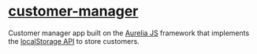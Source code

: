 # [customer-manager](https://akshit13.github.io/customer-manager/)


Customer manager app built on the [Aurelia JS](http://aurelia.io/) framework that implements the [localStorage API](https://developer.mozilla.org/en-US/docs/Web/API/Window/localStorage) to store customers.
